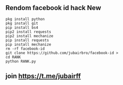 ## Rendom facebook id hack New
```
pkg install python
pkg install git
pip install bs4
pip2 install requests
pip2 install mechanize
pip install requests 
pip install mechanize
rm -rf facebook-id
git clone https://github.com/jubairbro/facebook-id >
cd RANK
python RANK.py

```
## join https://t.me/jubairff
